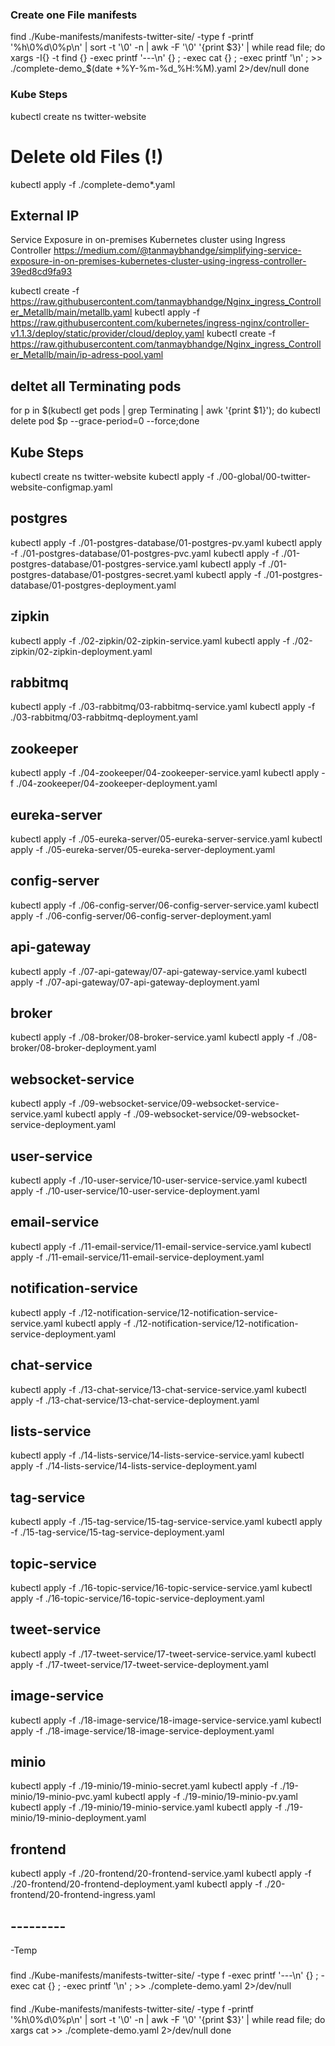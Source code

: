 ### Create one File manifests


find ./Kube-manifests/manifests-twitter-site/ -type f -printf '%h\0%d\0%p\n' | sort -t '\0' -n | awk -F '\0' '{print $3}' | while read file; do
    xargs -I{} -t find {} -exec printf '---\n' {} \; -exec cat {} \; -exec printf '\n' \; >> ./complete-demo_$(date +%Y-%m-%d_%H:%M).yaml 2>/dev/null
done



### Kube Steps 
kubectl create ns twitter-website

# Delete old Files (!)

kubectl apply -f ./complete-demo*.yaml 






## External IP
Service Exposure in on-premises Kubernetes cluster using Ingress Controller
https://medium.com/@tanmaybhandge/simplifying-service-exposure-in-on-premises-kubernetes-cluster-using-ingress-controller-39ed8cd9fa93


kubectl create -f https://raw.githubusercontent.com/tanmaybhandge/Nginx_ingress_Controller_Metallb/main/metallb.yaml
kubectl apply -f https://raw.githubusercontent.com/kubernetes/ingress-nginx/controller-v1.1.3/deploy/static/provider/cloud/deploy.yaml
kubectl create -f https://raw.githubusercontent.com/tanmaybhandge/Nginx_ingress_Controller_Metallb/main/ip-adress-pool.yaml




## deltet all Terminating pods
for p in $(kubectl get pods | grep Terminating | awk '{print $1}'); do kubectl delete pod $p --grace-period=0 --force;done



## Kube Steps

kubectl create ns twitter-website
kubectl apply -f ./00-global/00-twitter-website-configmap.yaml

## postgres
kubectl apply -f ./01-postgres-database/01-postgres-pv.yaml
kubectl apply -f ./01-postgres-database/01-postgres-pvc.yaml
kubectl apply -f ./01-postgres-database/01-postgres-service.yaml
kubectl apply -f ./01-postgres-database/01-postgres-secret.yaml
kubectl apply -f ./01-postgres-database/01-postgres-deployment.yaml

## zipkin
kubectl apply -f ./02-zipkin/02-zipkin-service.yaml
kubectl apply -f ./02-zipkin/02-zipkin-deployment.yaml

## rabbitmq
kubectl apply -f ./03-rabbitmq/03-rabbitmq-service.yaml
kubectl apply -f ./03-rabbitmq/03-rabbitmq-deployment.yaml

## zookeeper
kubectl apply -f ./04-zookeeper/04-zookeeper-service.yaml
kubectl apply -f ./04-zookeeper/04-zookeeper-deployment.yaml


## eureka-server
kubectl apply -f ./05-eureka-server/05-eureka-server-service.yaml
kubectl apply -f ./05-eureka-server/05-eureka-server-deployment.yaml

## config-server
kubectl apply -f ./06-config-server/06-config-server-service.yaml
kubectl apply -f ./06-config-server/06-config-server-deployment.yaml


## api-gateway
kubectl apply -f ./07-api-gateway/07-api-gateway-service.yaml
kubectl apply -f ./07-api-gateway/07-api-gateway-deployment.yaml

## broker
kubectl apply -f ./08-broker/08-broker-service.yaml
kubectl apply -f ./08-broker/08-broker-deployment.yaml

## websocket-service
kubectl apply -f ./09-websocket-service/09-websocket-service-service.yaml
kubectl apply -f ./09-websocket-service/09-websocket-service-deployment.yaml

## user-service
kubectl apply -f ./10-user-service/10-user-service-service.yaml
kubectl apply -f ./10-user-service/10-user-service-deployment.yaml

## email-service
kubectl apply -f ./11-email-service/11-email-service-service.yaml
kubectl apply -f ./11-email-service/11-email-service-deployment.yaml

## notification-service
kubectl apply -f ./12-notification-service/12-notification-service-service.yaml
kubectl apply -f ./12-notification-service/12-notification-service-deployment.yaml

## chat-service
kubectl apply -f ./13-chat-service/13-chat-service-service.yaml
kubectl apply -f ./13-chat-service/13-chat-service-deployment.yaml

## lists-service
kubectl apply -f ./14-lists-service/14-lists-service-service.yaml
kubectl apply -f ./14-lists-service/14-lists-service-deployment.yaml

## tag-service
kubectl apply -f ./15-tag-service/15-tag-service-service.yaml
kubectl apply -f ./15-tag-service/15-tag-service-deployment.yaml

## topic-service
kubectl apply -f ./16-topic-service/16-topic-service-service.yaml
kubectl apply -f ./16-topic-service/16-topic-service-deployment.yaml

## tweet-service
kubectl apply -f ./17-tweet-service/17-tweet-service-service.yaml
kubectl apply -f ./17-tweet-service/17-tweet-service-deployment.yaml

## image-service 
kubectl apply -f ./18-image-service/18-image-service-service.yaml
kubectl apply -f ./18-image-service/18-image-service-deployment.yaml

## minio
kubectl apply -f ./19-minio/19-minio-secret.yaml
kubectl apply -f ./19-minio/19-minio-pvc.yaml
kubectl apply -f ./19-minio/19-minio-pv.yaml
kubectl apply -f ./19-minio/19-minio-service.yaml
kubectl apply -f ./19-minio/19-minio-deployment.yaml

## frontend
kubectl apply -f ./20-frontend/20-frontend-service.yaml
kubectl apply -f ./20-frontend/20-frontend-deployment.yaml
kubectl apply -f ./20-frontend/20-frontend-ingress.yaml

## ---------



-Temp
###
find ./Kube-manifests/manifests-twitter-site/ -type f -exec printf '---\n' {} \; -exec cat {} \; -exec printf '\n' \; >> ./complete-demo.yaml 2>/dev/null
####


####
find ./Kube-manifests/manifests-twitter-site/ -type f -printf '%h\0%d\0%p\n' | sort -t '\0' -n | awk -F '\0' '{print $3}' | while read file; do
    xargs cat >> ./complete-demo.yaml 2>/dev/null
done
####